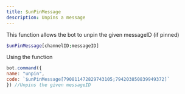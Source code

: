 ```yaml
---
title: $unPinMessage
description: Unpins a message
---
```


This function allows the bot to unpin the given messageID \(if pinned\)

```php
$unPinMessage[channelID;messageID]
```

Using the function

```javascript
bot.command({
name: "unpin",
code: `$unPinMessage[790811472829743105;794203850839949372]`
}) //Unpins the given messageID
```

